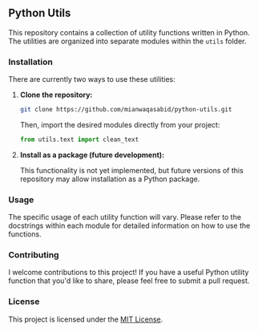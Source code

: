 ## Python Utils

This repository contains a collection of utility functions written in Python. The utilities are organized into separate modules within the `utils` folder.

### Installation

There are currently two ways to use these utilities:

1. **Clone the repository:**

   ```bash
   git clone https://github.com/mianwaqasabid/python-utils.git
   ```

   Then, import the desired modules directly from your project:

   ```python
   from utils.text import clean_text
   ```

2. **Install as a package (future development):**

   This functionality is not yet implemented, but future versions of this repository may allow installation as a Python package.

### Usage

The specific usage of each utility function will vary. Please refer to the docstrings within each module for detailed information on how to use the functions.

### Contributing

I welcome contributions to this project! If you have a useful Python utility function that you'd like to share, please feel free to submit a pull request.

### License

This project is licensed under the [MIT License](https://opensource.org/licenses/MIT).

